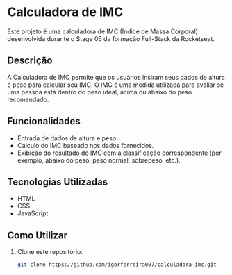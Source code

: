 # Calculadora de IMC

Este projeto é uma calculadora de IMC (Índice de Massa Corporal) desenvolvida durante o Stage 05 da formação Full-Stack da Rocketseat.

## Descrição

A Calculadora de IMC permite que os usuários insiram seus dados de altura e peso para calcular seu IMC. O IMC é uma medida utilizada para avaliar se uma pessoa está dentro do peso ideal, acima ou abaixo do peso recomendado.

## Funcionalidades

- Entrada de dados de altura e peso.
- Cálculo do IMC baseado nos dados fornecidos.
- Exibição do resultado do IMC com a classificação correspondente (por exemplo, abaixo do peso, peso normal, sobrepeso, etc.).

## Tecnologias Utilizadas

- HTML
- CSS
- JavaScript

## Como Utilizar

1. Clone este repositório:
   ```sh
   git clone https://github.com/igorferreira007/calculadora-imc.git
